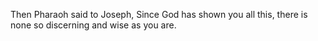 Then Pharaoh said to Joseph, Since God has shown you all this, there is none so discerning and wise as you are.
